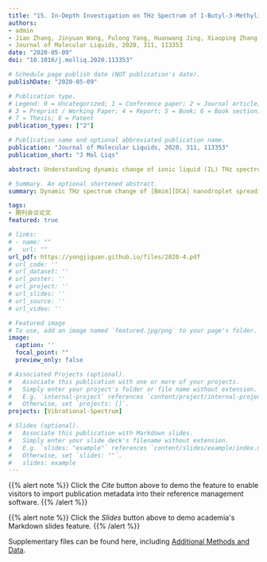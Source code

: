 ```yaml
---
title: "15. In-Depth Investigation on THz Spectrum of 1-Butyl-3-Methylimidazolium Dicyanamide Spreading on Graphene Surface by Computational Calculation (Times cited = 0)"
authors:
- admin
- Jiao Zhang, Jinyuan Wang, Fulong Yang, Huanwang Jing, Xiaoping Zhang, Youquan Deng
- Journal of Molecular Liquids, 2020, 311, 113353
date: "2020-05-09"
doi: "10.1016/j.molliq.2020.113353"

# Schedule page publish date (NOT publication's date).
publishDate: "2020-05-09"

# Publication type.
# Legend: 0 = Uncategorized; 1 = Conference paper; 2 = Journal article;
# 3 = Preprint / Working Paper; 4 = Report; 5 = Book; 6 = Book section;
# 7 = Thesis; 8 = Patent
publication_types: ["2"]

# Publication name and optional abbreviated publication name.
publication: "Journal of Molecular Liquids, 2020, 311, 113353"
publication_short: "J Mol Liqs"

abstract: Understanding dynamic change of ionic liquid (IL) THz spectrum under certain conditions is a real challenge. Herein, through spreading 1-butyl-3-methylimidazolium dicyanamide ([Bmim][DCA]) nanodroplet on graphene surface, dynamic change of [Bmim][DCA] THz spectrum in the range from 30 to 300 cm$^{-1}$ is probed by computational calculation at 300 K. Analyzing the calculated THz spectra it can be found that vibrational bands at 49.95 (cation-anion bend), 216.45 cm$^{-1}$ (rocking of CH$_{3}$ in alkyl chain) show a 16.65 cm$^{-1}$ blue shift as spreading time increases from 0 to 5 ns and further blue-shift 16.65 cm$^{-1}$ as spreading time increases from 10 to 20 ns, while vibrational band at 266.40 cm$^{-1}$ (bend of CH$_{3}$ in methyl) only blue-shifts 16.65 cm$^{-1}$ as spreading time increases from 0 to 20 ns. The underlying mechanism is revealed to be the stronger adsorbed layer forming on graphene-IL interface which enhances the hydrogen bonds between cations and anions, and constrains the torsion and out-of-plane bend of CH$_{3}$ group in alkyl chain and methyl respectively. The findings described here represent an important step in developing a comprehensive understanding of dynamic manipulation IL THz spectrum by spreading IL nanodroplet on graphene surface.

# Summary. An optional shortened abstract.
summary: Dynamic THz spectrum change of [Bmim][DCA] nanodroplet spreading on graphene surface in the range from 30 to 300 cm$^{-1}$ is probed by computational calculation at 300 K.

tags:
- 期刊会议论文
featured: true

# links:
# - name: ""
#   url: ""
url_pdf: https://yongjiguan.github.io/files/2020-4.pdf
# url_code: ''
# url_dataset: ''
# url_poster: ''
# url_project: ''
# url_slides: ''
# url_source: ''
# url_video: ''

# Featured image
# To use, add an image named `featured.jpg/png` to your page's folder. 
image:
  caption: ''
  focal_point: ""
  preview_only: false

# Associated Projects (optional).
#   Associate this publication with one or more of your projects.
#   Simply enter your project's folder or file name without extension.
#   E.g. `internal-project` references `content/project/internal-project/index.md`.
#   Otherwise, set `projects: []`.
projects: [Vibrational-Spectrum]

# Slides (optional).
#   Associate this publication with Markdown slides.
#   Simply enter your slide deck's filename without extension.
#   E.g. `slides: "example"` references `content/slides/example/index.md`.
#   Otherwise, set `slides: ""`.
#   slides: example
---
```


{{% alert note %}}
Click the *Cite* button above to demo the feature to enable visitors to import publication metadata into their reference management software.
{{% /alert %}}

{{% alert note %}}
Click the *Slides* button above to demo academia's Markdown slides feature.
{{% /alert %}}

Supplementary files can be found here, including [Additional Methods and Data](https://www.sciencedirect.com/science/article/abs/pii/S0167732220315567?via%3Dihub).